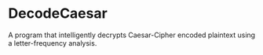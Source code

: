 # DecodeCaesar

A program that intelligently decrypts Caesar-Cipher encoded plaintext using a letter-frequency analysis.
